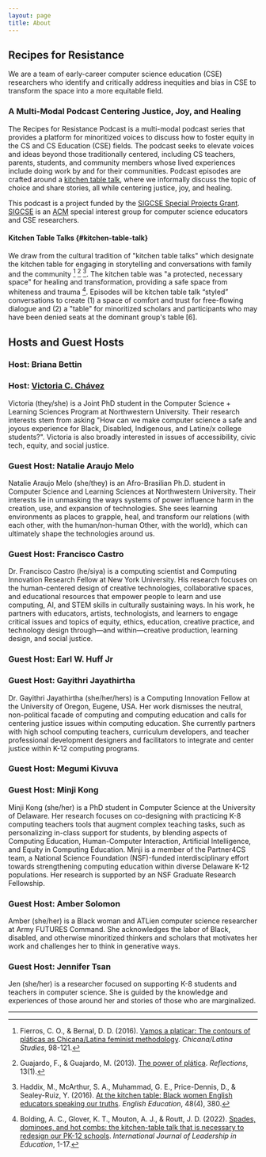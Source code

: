 ```yaml
---
layout: page
title: About
---
```


## Recipes for Resistance

We are a team of early-career computer science education (CSE) researchers who identify and critically address inequities and bias in CSE to transform the space into a more equitable field. 

### A Multi-Modal Podcast Centering Justice, Joy, and Healing
The Recipes for Resistance Podcast is a multi-modal podcast series that provides a platform for minoritized voices to discuss how to foster equity in the CS and CS Education (CSE) fields. The podcast seeks to elevate voices and ideas beyond those traditionally centered, including CS teachers, parents, students, and community members whose lived experiences include doing work by and for their communities. Podcast episodes are crafted around a [kitchen table talk](#kitchen-table-talk), where we informally discuss the topic of choice and share stories, all while centering justice, joy, and healing. 

This podcast is a project funded by the [SIGCSE Special Projects Grant](https://sigcse.org/programs/special/2022.html). [SIGCSE](https://sigcse.org/about/profile.html) is an [ACM](https://www.acm.org) special interest group for computer science educators and CSE researchers. 

#### Kitchen Table Talks {#kitchen-table-talk}
We draw from the cultural tradition of "kitchen table talks" which designate the kitchen table for engaging in storytelling and conversations with family and the community [^Fierros] [^Guajardo] [^Haddix]. The kitchen table was "a protected, necessary space" for healing and transformation, providing a safe space from whiteness and trauma [^Bolding]. Episodes will be kitchen table talk “styled” conversations to create (1) a space of comfort and trust for free-flowing dialogue and (2) a "table" for minoritized scholars and participants who may have been denied seats at the dominant group's table [6]. 

[^Bolding]: Bolding, A. C., Glover, K. T., Mouton, A. J., & Routt, J. D. (2022). [Spades, dominoes, and hot combs: the kitchen-table talk that is necessary to redesign our PK-12 schools](https://www.researchgate.net/profile/April-Mouton/publication/358475840_Spades_dominoes_and_hot_combs_the_kitchen-table_talk_that_is_necessary_to_redesign_our_PK-12_schools/links/620880fdafa8884cabdf28f5/Spades-dominoes-and-hot-combs-the-kitchen-table-talk-that-is-necessary-to-redesign-our-PK-12-schools.pdf). *International Journal of Leadership in Education*, 1-17.

[^Fierros]: Fierros, C. O., & Bernal, D. D. (2016). [Vamos a platicar: The contours of pláticas as Chicana/Latina feminist methodology](https://thisbridgecalledcyberspace.net/FILES/3943.pdf). *Chicana/Latina Studies*, 98-121.

[^Guajardo]: Guajardo, F., & Guajardo, M. (2013). [The power of plática](https://reflectionsjournal.net/wp-content/uploads/CopyrightUpdates/Vol13N1/Reflections13.1-The-Power-of-Platica.pdf). *Reflections*, 13(1).

[^Haddix]: Haddix, M., McArthur, S. A., Muhammad, G. E., Price-Dennis, D., & Sealey-Ruiz, Y. (2016). [At the kitchen table: Black women English educators speaking our truths](https://d1wqtxts1xzle7.cloudfront.net/47950588/EE0484Provocateurpword-with-cover-page-v2.pdf?Expires=1661048895&Signature=JX9YNlnZR7bAzBc0vANZaMWDcJnpsdYsEOAEJTejt-UA3wiWNa7MO4TFZtG-on3MsILPXx2v6IJwycGHVp9KoeKrR7njP6uf34hSgN0x2cw5by5QvDdR-OQbF4V6V57L6~CQ6zjK5BH2l8diHDLuoI6w4JPEeplaT383OeFX2vrJUsayKgECQvAiWYCMkYmKMaa2m2Lz5MJwo8Khf2yFd5Teko0eXAeFn8RLhofszXoX4dF756DqwnAevsACrqSHH1NGIqPuHmjdsp1LSvYp7km1ijhA1b54McApkCR8lRY8oc2ueQuGTRx6gu0gfq2157MmeNdbxjf9dZhMbodSaQ__&Key-Pair-Id=APKAJLOHF5GGSLRBV4ZA). *English Education*, 48(4), 380.

## Hosts and Guest Hosts

### Host: Briana Bettin

### Host: [Victoria C. Ch&aacute;vez](http://vickiebananas.com)
Victoria (they/she) is a Joint PhD student in the Computer Science + Learning Sciences Program at Northwestern University. Their research interests stem from asking "How can we make computer science a safe and joyous experience for Black, Disabled, Indigenous, and Latine/x college students?". Victoria is also broadly interested in issues of accessibility, civic tech, equity, and social justice.

### Guest Host: Natalie Araujo Melo
Natalie Araujo Melo (she/they) is an Afro-Brasilian Ph.D. student in Computer Science and Learning Sciences at Northwestern University. Their interests lie in unmasking the ways systems of power influence harm in the creation, use, and expansion of technologies. She sees learning environments as places to grapple, heal, and transform our relations (with each other, with the human/non-human Other, with the world), which can ultimately shape the technologies around us.

### Guest Host: Francisco Castro
Dr. Francisco Castro (he/siya) is a computing scientist and Computing Innovation Research Fellow at New York University. His research focuses on the human-centered design of creative technologies, collaborative spaces, and educational resources that empower people to learn and use computing, AI, and STEM skills in culturally sustaining ways. In his work, he partners with educators, artists, technologists, and learners to engage critical issues and topics of equity, ethics, education, creative practice, and technology design through—and within—creative production, learning design, and social justice.

### Guest Host: Earl W. Huff Jr

### Guest Host: Gayithri Jayathirtha
Dr. Gayithri Jayathirtha (she/her/hers) is a Computing Innovation Fellow at the University of Oregon, Eugene, USA. Her work dismisses the neutral, non-political facade of computing and computing education and calls for centering justice issues within computing education. She currently partners with high school computing teachers, curriculum developers, and teacher professional development designers and facilitators to integrate and center justice within K-12 computing programs.

### Guest Host: Megumi Kivuva

### Guest Host: Minji Kong
Minji Kong (she/her) is a PhD student in Computer Science at the University of Delaware. Her research focuses on co-designing with practicing K-8 computing teachers tools that augment complex teaching tasks, such as personalizing in-class support for students, by blending aspects of Computing Education, Human-Computer Interaction, Artificial Intelligence, and Equity in Computing Education. Minji is a member of the Partner4CS team, a National Science Foundation (NSF)-funded interdisciplinary effort towards strengthening computing education within diverse Delaware K-12 populations. Her research is supported by an NSF Graduate Research Fellowship.

### Guest Host: Amber Solomon
Amber (she/her) is a Black woman and ATLien computer science researcher at Army FUTURES Command. She acknowledges the labor of Black, disabled, and otherwise minoritized thinkers and scholars that motivates her work and challenges her to think in generative ways.

### Guest Host: Jennifer Tsan
Jen (she/her) is a researcher focused on supporting K-8 students and teachers in computer science. She is guided by the knowledge and experiences of those around her and stories of those who are marginalized.

---
